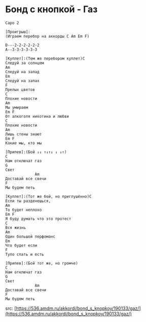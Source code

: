 # Бонд с кнопкой - Газ

```chords
Capo 2

[Проигрыш]:
(Играем перебор на аккорды C Am Em F)

D---2-2-2-2-2-2
A--3-3-3-3-3-3

[Куплет]:(Тем же перебором куплет)C
Следуй за солнцем
Am
Следуй на запад
Em
Следуй на запах
F
Прелых цветов
C
Плохие новости
Am
Мы умираем
Em F
От алкоголя никотина и любви
C
Плохие новости
Am
Лишь стены знают
Em F
Какие мы, кто мы

[Припев]:(Бой ↓↓ ↑↓↑↓ ↓ ↓↑)
C
Нам отключат газ
G
Свет
             Am
Доставай все свечи
F
Мы будем петь

[Куплет]:(Тот же бой, но приглушённо)C
Если ты разденешься,
Am
То будет неплохо
Em F
Я буду думать что это протест
C
Вся жизнь
Am
Один большой перфоманс
Em
Что будет если
F
Тупо спать и есть

[Припев]:(Бой тот же, но громче)
C
Нам отключат газ
G
Свет
             Am
Доставай все свечи
F
Мы будем петь
```

src: [https://536.amdm.ru/akkordi/bond_s_knopkoy/190133/gaz/](https://536.amdm.ru/akkordi/bond_s_knopkoy/190133/gaz/)

